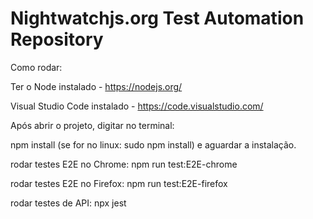 # Nightwatchjs.org Test Automation Repository

Como rodar:

Ter o Node instalado - https://nodejs.org/

Visual Studio Code instalado - https://code.visualstudio.com/  

Após abrir o projeto, digitar no terminal:

npm install (se for no linux: sudo npm install) e aguardar a instalação. 


rodar testes E2E no Chrome: npm run test:E2E-chrome

rodar testes E2E no Firefox: npm run test:E2E-firefox

rodar testes de API: npx jest
